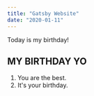 ```yaml
---
title: "Gatsby Website"
date: "2020-01-11"
---
```


Today is my birthday!

## MY BIRTHDAY YO

1. You are the best.
2. It's your birthday.